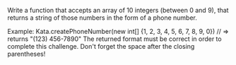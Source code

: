 Write a function that accepts an array of 10 integers (between 0 and 9), that returns a string of those numbers in the form of a phone number.

Example:
Kata.createPhoneNumber(new int[] {1, 2, 3, 4, 5, 6, 7, 8, 9, 0}) // => returns "(123) 456-7890"
The returned format must be correct in order to complete this challenge.
Don't forget the space after the closing parentheses!